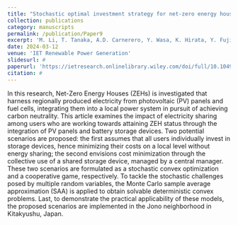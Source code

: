 ```yaml
---
title: "Stochastic optimal investment strategy for net‐zero energy houses"
collection: publications
category: manuscripts
permalink: /publication/Paper9
excerpt: 'M. Li, T. Tanaka, A.D. Carnerero, Y. Wasa, K. Hirata, Y. Fujisaki, Y. Ushifusa, T. Hatanaka,'
date: 2024-03-12
venue: 'IET Renewable Power Generation'
slidesurl: #
paperurl: 'https://ietresearch.onlinelibrary.wiley.com/doi/full/10.1049/rpg2.12981'
citation: #
---
```


In this research, Net-Zero Energy Houses (ZEHs) is investigated that harness regionally produced electricity from photovoltaic (PV) panels and fuel cells, integrating them into a local power system in pursuit of achieving carbon neutrality. This article examines the impact of electricity sharing among users who are working towards attaining ZEH status through the integration of PV panels and battery storage devices. Two potential scenarios are proposed: the first assumes that all users individually invest in storage devices, hence minimizing their costs on a local level without energy sharing; the second envisions cost minimization through the collective use of a shared storage device, managed by a central manager. These two scenarios are formulated as a stochastic convex optimization and a cooperative game, respectively. To tackle the stochastic challenges posed by multiple random variables, the Monte Carlo sample average approximation (SAA) is applied to obtain solvable deterministic convex problems. Last, to demonstrate the practical applicability of these models, the proposed scenarios are implemented in the Jono neighborhood in Kitakyushu, Japan.